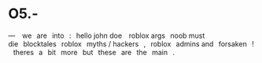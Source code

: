 # O5.-
 — ⠀we⠀are⠀into⠀:⠀hello john doe ⠀roblox args⠀noob must die⠀blocktales⠀roblox⠀myths / hackers⠀,⠀roblox⠀admins and⠀forsaken⠀!⠀theres⠀a⠀bit⠀more⠀but⠀these⠀are⠀the⠀main⠀.
